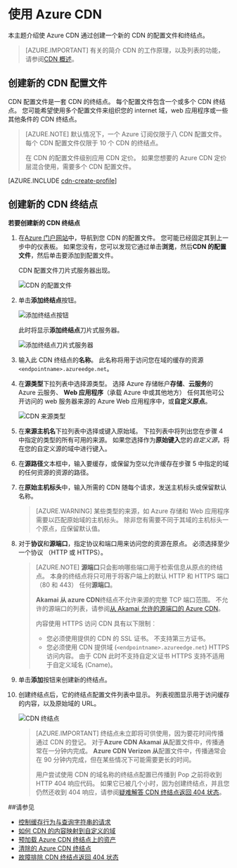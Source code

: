 <properties
     pageTitle="使用 Azure CDN |Microsoft Azure"
     description="本主题演示如何启用 Azure 内容传递网络 (CDN)。 本教程介绍创建新的 CDN 配置文件和终结点。"
     services="cdn"
     documentationCenter=""
     authors="camsoper"
     manager="erikre"
     editor=""/>
<tags
     ms.service="cdn"
     ms.workload="media"
     ms.tgt_pltfrm="na"
     ms.devlang="na"
     ms.topic="get-started-article"
     ms.date="07/28/2016" 
     ms.author="casoper"/>

# <a name="using-azure-cdn"></a>使用 Azure CDN  

本主题介绍使 Azure CDN 通过创建一个新的 CDN 的配置文件和终结点。

>[AZURE.IMPORTANT] 有关的简介 CDN 的工作原理，以及列表的功能，请参阅[CDN 概述](./cdn-overview.md)。

## <a name="create-a-new-cdn-profile"></a>创建新的 CDN 配置文件

CDN 配置文件是一套 CDN 的终结点。  每个配置文件包含一个或多个 CDN 终结点。  您可能希望使用多个配置文件来组织您的 internet 域，web 应用程序或一些其他条件的 CDN 终结点。

> [AZURE.NOTE] 默认情况下，一个 Azure 订阅仅限于八 CDN 配置文件。 每个 CDN 配置文件仅限于 10 个 CDN 的终结点。
>
> 在 CDN 的配置文件级别应用 CDN 定价。 如果您想要的 Azure CDN 定价层混合使用，需要多个 CDN 配置文件。

[AZURE.INCLUDE [cdn-create-profile](../../includes/cdn-create-profile.md)]

## <a name="create-a-new-cdn-endpoint"></a>创建新的 CDN 终结点

**若要创建新的 CDN 终结点**

1. 在[Azure 门户网站](https://portal.azure.com)中，导航到您 CDN 的配置文件。  您可能已经固定其到上一步中的仪表板。  如果您没有，您可以发现它通过单击**浏览**，然后**CDN 的配置文件**，然后单击要添加到配置文件。

    CDN 配置文件刀片式服务器出现。

    ![CDN 的配置文件][cdn-profile-settings]

2. 单击**添加终结点**按钮。

    ![添加终结点按钮][cdn-new-endpoint-button]

    此时将显示**添加终结点**刀片式服务器。

    ![添加终结点刀片式服务器][cdn-add-endpoint]

3. 输入此 CDN 终结点的**名称**。  此名称将用于访问您在域的缓存的资源`<endpointname>.azureedge.net`。

4. 在**源类型**下拉列表中选择源类型。  选择 Azure 存储帐户**存储**、**云服务**的 Azure 云服务、 **Web 应用程序**（承载 Azure 中或其他地方） 任何其他可公开访问的 web 服务器来源的 Azure Web 应用程序中，或**自定义原点**。

    ![CDN 来源类型](./media/cdn-create-new-endpoint/cdn-origin-type.png)
        
5. 在**来源主机名**下拉列表中选择或键入原始域。  下拉列表中将列出您在步骤 4 中指定的类型的所有可用的来源。  如果您选择作为**原始键入**您的*自定义源*，将在您的自定义源的域中进行键入。

6. 在**源路径**文本框中，输入要缓存，或保留为空以允许缓存在步骤 5 中指定的域的任何资源的资源的路径。

7. 在**原始主机标头**中，输入所需的 CDN 随每个请求，发送主机标头或保留默认名称。

    > [AZURE.WARNING] 某些类型的来源，如 Azure 存储和 Web 应用程序需要以匹配原始域的主机标头。 除非您有需要不同于其域的主机标头一个原点，应保留默认值。

8. 对于**协议**和**源端口**，指定协议和端口用来访问您的资源在原点。  必须选择至少一个协议 （HTTP 或 HTTPS）。
    
    > [AZURE.NOTE] **源端口**只会影响哪些端口用于检索信息从原点的终结点。  本身的终结点将只可用于将客户端上的默认 HTTP 和 HTTPS 端口 （80 和 443） 任何**源端口**。  
    >
    > **Akamai 从 azure CDN**终结点不允许来源的完整 TCP 端口范围。  不允许的源端口的列表，请参阅[从 Akamai 允许的源端口的 Azure CDN](https://msdn.microsoft.com/library/mt757337.aspx)。  
    >
    > 内容使用 HTTPS 访问 CDN 具有以下限制︰
    > 
    > - 您必须使用提供的 CDN 的 SSL 证书。 不支持第三方证书。
    > - 您必须使用 CDN 提供域 (`<endpointname>.azureedge.net`) HTTPS 访问内容。 由于 CDN 此时不支持自定义证书 HTTPS 支持不适用于自定义域名 (Cname)。

9. 单击**添加**按钮来创建新的终结点。

10. 创建终结点后，它的终结点配置文件列表中显示。 列表视图显示用于访问缓存的内容，以及原始域的 URL。

    ![CDN 终结点][cdn-endpoint-success]

    > [AZURE.IMPORTANT] 终结点未立即将可供使用，因为要花时间传播通过 CDN 的登记。  对于<b>Azure CDN Akamai 从</b>配置文件中，传播通常在一分钟内完成。  <b>Azure CDN Verizon 从</b>配置文件中，传播通常会在 90 分钟内完成，但在某些情况下可能需要更长的时间。
    >    
    > 用户尝试使用 CDN 的域名称的终结点配置已传播到 Pop 之前将收到 HTTP 404 响应代码。  如果它已被几个小时，因为创建终结点，并且您仍然还收到 404 响应，请参阅[疑难解答 CDN 终结点返回 404 状态](cdn-troubleshoot-endpoint.md)。


##<a name="see-also"></a>请参见
- [控制缓存行为与查询字符串的请求](cdn-query-string.md)
- [如何 CDN 的内容映射到自定义的域](cdn-map-content-to-custom-domain.md)
- [预加载 Azure CDN 终结点上的资产](cdn-preload-endpoint.md)
- [清除的 Azure CDN 终结点](cdn-purge-endpoint.md)
- [故障排除 CDN 终结点返回 404 状态](cdn-troubleshoot-endpoint.md)

[cdn-profile-settings]: ./media/cdn-create-new-endpoint/cdn-profile-settings.png
[cdn-new-endpoint-button]: ./media/cdn-create-new-endpoint/cdn-new-endpoint-button.png
[cdn-add-endpoint]: ./media/cdn-create-new-endpoint/cdn-add-endpoint.png
[cdn-endpoint-success]: ./media/cdn-create-new-endpoint/cdn-endpoint-success.png

